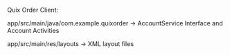 Quix Order Client:

app/src/main/java/com.example.quixorder -> AccountService Interface and Account Activities

app/src/main/res/layouts -> XML layout files
